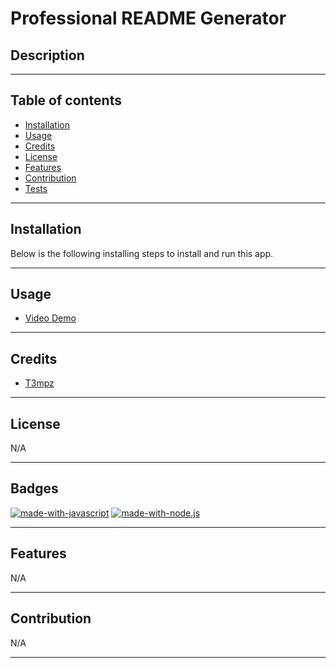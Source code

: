 # Professional README Generator

## Description

---

## Table of contents

- [Installation](#installation)
- [Usage](#usage)
- [Credits](#credits)
- [License](#license)
- [Features](#features)
- [Contribution](#contribution)
- [Tests](#tests)

---

## Installation

Below is the following installing steps to install and run this app.

<!-- 1. Clone this repo

```sh
git clone git@github.com:T3mpz/Team-Profile-Generator.git
```

2. Install NPM packages/dependencies

```sh
npm i
```

3. Run the application

```sh
node index.js
```

4. Run test

```sh
npm run test
``` -->

---

## Usage

- [Video Demo](https://drive.google.com/file/d/18rcDd-lfFXjpJEEyWEmsrxyg-CB_7JLF/view)

---

## Credits

- [T3mpz](https://github.com/T3mpz)

---

## License

N/A

---

## Badges

[![made-with-javascript](https://img.shields.io/badge/Made%20with-JavaScript-1f425f.svg)](https://www.javascript.com)
[![made-with-node.js](https://img.shields.io/badge/Made%20with-Node.js-1f425f.svg)](https://www.javascript.com)

---

## Features

N/A

---

## Contribution

N/A

---

